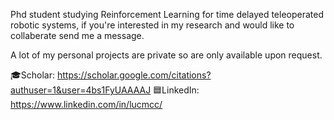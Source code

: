 Phd student studying Reinforcement Learning for time delayed teleoperated robotic systems,
if you're interested in my research and would like to collaberate send me a message.

A lot of my personal projects are private so are only available upon request. 
  
🎓Scholar: https://scholar.google.com/citations?authuser=1&user=4bs1FyUAAAAJ
🟦LinkedIn: https://www.linkedin.com/in/lucmcc/

<!---
LucMc/LucMc is a ✨ special ✨ repository because its `README.md` (this file) appears on your GitHub profile.
You can click the Preview link to take a look at your changes.
--->
